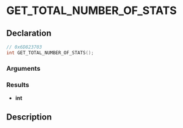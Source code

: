 # GET_TOTAL_NUMBER_OF_STATS

## Declaration
```cpp
// 0x6D823703
int GET_TOTAL_NUMBER_OF_STATS();
```

### Arguments

### Results
- **int**

## Description
